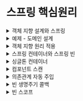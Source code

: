 # 스프링 핵심원리
<details>
<summary> 객체 지향 설계와 스프링</summary>
<div markdown="1">

## 1.스프링 이란?
### 스프링 프레임워크
- 핵심기술 : 스프링 DI 컨테이너, AOP, 이벤트, 기타
- 웹기술: 스프링 MVC, 스프링 WebFlux
- 데이터 접근 :트랜잭션, JDBC, ORM, XML
- 기술 통합 : 캐시, 이메일, 원격접근, 스케줄링
- 테스트 : 스프링 기반 테스트 지원
- 최근 스프링 부트를 통해 기술들을 편리하게 사용  

### 스프링 부트  
- 스프링을 편리하게 사용할 수 있도록 지원, 최근에는 기본으로 사용
- 단독으로 실행할 수 있는 스프링 애플리케이션을 쉽게 생성
- Tomcat 웹 서버 내장
- starter 종속성 제공으로 손쉬운 빌드 구성
- 외부 라이브러리 자동 구성
- 간결한 설정
- 프로덕션 준비 기능 제공

### 스프링?
- 스프링 DI 컨테이너 기술
- 스프링 프레임 워크
- 스프링부트, 스프링 프레임워크를 모두 포함한 스프링 생태계

### 스프링의 핵심 개념
- 웹 애플리케이션을 만들고 DB 접근 편리, 전자정부 프레임워크, 웹 서버 자동, 클라우드 마이크로 서비스?? -> 이는 그냥 결과물일 뿐이다.

- 스프링은 객체지향 언어인 자바 언어 기반 프레임워크로 좋은 객체 지향 애플리케이션을 개발할 수 있게 도와준다.


## 2.  좋은 객체 지향 프로그래밍이란?
### 좋은 객체 지향 프로그래밍
- 각각의 객체는 메시지를 주고 받고 데이터를 처리할 수 있다. (협력)
- 객체지향 프로그래밍을 프로그램을 유연하고 변경이 용이하게 만들어 대규모 소프트웨어 개발에 많이 사용된다. (다형성)  
-> 역할과 구현의 구분
  -인터페이스에 의존하도록 구현한다면 구현체가 바뀌더라도 영향을 끼치지 않는다.
- 자바언어의 다형성을 활용
- 역할(인터페이스) / 구현(구현 객체)
- 객체 설계 시 역할과 구현을 명확히 분리
- 객체 설계 시 역할(인터페이스)을 먼저 부여하고, 구현 객체 만들기

### 객체의 협력 관계
- 혼자있는 객체는 없다
- 클라이언트와 객체 서버는 서로 협력 관계를 가진다.

### 다형성의 본질
- 인터페이스를 구현한 객체 인스턴스를 실행 시점에 유연하게 변경할 수 있다.
- 다형성의 본질을 이해하려면 협력이라는 객체간 관계에서 시작한다.
- 클라이언트를 변경하지 않고, 서버의 구현 기능을 유연하게 변경할 수 있다.

### 역할과 구현 분리
- 실세계의 역할과 구현이라는 컨셉을 다형성을 통해 객체 세상에 반영가능
- 유연하며 변경이 용이, 확장 가능한 설계
- 클라이언트에 영향을 주지 않는 변경이 가능
- 인터페이스를 안정적으로 잘 설계하는 것이 중요  
–> 인터페이스 자체가 변하면 클라이언트와 서버 모두에 큰 변경이 발생한다.

### 스프링과 객체 지향
- 다형성이 가장 중요하다
- 스프링은 다형성을 극대화하여 이용하도록 도와준다.
- IoC(제어의 역전), DI(의존성 주입) : 다형성을 활용해 역할과 구현을 편리하게 다루도록 지원해주는 것
- 스프링을 사용하면 구현을 편리하게 변경할 수 있다.


## 3. 좋은 객체 지향 설계의 5가지 원칙(SOLID)
- SRP(Single Responsibility Principle): 단일 책임 원칙
- OCP(Open/Closed Principle): 개방-폐쇄 원칙
- LSP(Liskov Substitution Principle): 리스코프 치환 원칙
- ISP(Interface Segregation Principle): 인터페이스 분리 원칙
- DIP(Dependency Inversion Principle): 의존관계 역전 원칙

### SRP(Single Responsibility Principle): 단일 책임 원칙
- 한 클래스는 하나의 책임만 가져야 한다.
- 하나의 책임이라는 것은 모호한데 클 수도 , 작을 수도 있으며 상황에 따라 다르다.
- 중요한 기준은 변경이다.  
-> 변경이 있을 때 파급 효과가 적으면 단일 책임 원칙을 잘 따른 것이다.

### OCP(Open/Closed Principle): 개방-폐쇄 원칙
- 소프트웨어 요소는 확장에는 열려 있으나 변경에는 닫혀 있어야 한다.
- 다형성을 활용해야 한다.
- 인터페이스를 구현한 새로운 클래스를 하나 만들어서 새로운 기능을 구현
- 역할과 구현의 분리를 생각해보나 문제점이 있다.
- 구현 객체를 변경하려면 클라이언트 코드를 변경해햐한다.
- 다형성을 사용했으나 OCP 원칙을 지킬 수 없다.  
-> 객체를 생성하고, 연관관계를 맺어주는 별도의 조립, 설정자가 필요하다.

### LSP(Liskov Substitution Principle): 리스코프 치환 원칙
- 프로그램 객체는 정확성을 깨뜨리지 않으며 하위 타입의 인스턴스로 바꿀 수 있어야한다.
- 다형성에서 하위 클래스는 인터페이스 규약을 다 지켜야 한다는 것, 다형성을 지원하기 위한 원칙, 인터페이스를 구현한 구현체를 믿고 사용하려면 이 원칙이 필요하다.
- EX) 자동차 인터페이스에서 엑셀은 앞으로 가는 기능이다. 만약 뒤로 이동하게 구현한다면 LSP 위반이다. -> 이는 단순히 컴파일에 성공하는 것을 넘어서는 이야기이다.


### ISP(Interface Segregation Principle): 인터페이스 분리 원칙
- 특정 클라이언트를 위한 인터페이스 여러 개가 범용 인터페이스 하나보다 낫다
- 자동차 인터페이스 -> 운전, 정비 인터페이스로 분리
- 사용자 클라이언트 -> 운전자, 정비사 클라이언트로 분리  
-> 분리를 통해 정비 인터페이스가 변하여도 운전자 클라이언트에 영향을 끼치지 않게된다.  
-> 인터페이스가 명확해지며, 대체 가능성이 높아진다.

### DIP(Dependency Inversion Principle): 의존관계 역전 원칙
- 추상화에 의존하며, 구체화에 의존하면 안된다.
- 즉 구현 클래스에 의존하지 말고, 인터페이스에 의존해야 한다는 뜻
- 역할에 의존하게 해야 한다는 것과 같다.  
-> 클라이언트가 인터페이스에 의존해야 유연하게 구현체를 변경할 수 있다.

```MemberRepository m = new MemoryMemberRepository();```
- MemberService 클라이언트가 직접 구현 클래스를 선택하게 되면 인터페이스에 의존하지만, 구현 클래스도 동시에 의존하게 된다 -> DIP 위반

### 정리
- 객체 지향의 핵심은 다형성
- 다형성만으로는 쉽게 개발할 수 없다.
- 다형상만으로는 구현 객체를 변경할 때 클라이언트 코드도 함께 변경된다.
- 다형성만으로는 OCP, DIP를 지킬 수 없다.  
-> 더 필요하다

## 4. 객체 지향 설계와 스프링
- 스프링은 DI, DI 컨테이너를 통해 다형성 + OCP, DIP를 가능하게 지원
- 클라이언트 코드의 변경 없이 기능 확장
- 쉽게 부품을 교체하듯 개발 가능해짐  
-> 순수 자바로 OCP, DIP원칙들을 지키며 개발을 해보면, 결국 스프링 프레임워크를 만들게 된다.

### 정리
- 모든 설계에 역할과 구현을 분리하자.
- 역할만 만들어 두고 유연하게 구현체를 변경할 수 있도록 만드는 것이 좋은 객체 지향 설계이다.
- 이상적으로는 모든 설계에 인터페이스를 부여하자.  
-> BUT 인터페이스를 도입하려면 추상화라는 비용이 발생하기에 기능을 확장할 가능성이 없다면, 구체 클래스를 직접 사용하고, 향후 꼭 필요할 때 리팩토링으로 인터페이스를 도입하는 것도 방법이다.
</div>
</details>

<details>
<summary>예제 - 도메인 설계</summary>
<div markdown="1">

## 1. 회원 도메인
- 회원 가입 및 조회 가능
- 회원 등급 - 일반, VIP
- 회원 데이터는 아직 미확정으로 자체 DB 구축 OR 외부 시스템과 연동
## 2. 주문 및 할인 도메인
- 회원은 상품 주문 가능
- 회원 등급에 따른 할인 정책 적용
- VIP 등급은 1000원 고정 할인 적용 (변경 가능)
- 할인 정책 -> 변경가능성 매우 높으며 아직 미확정

## 미확정인 부분들이 많으나 객체 지향 설계 방법을 통하여 인터페이스를 만들고 구현체를 대체하는 방법으로 설계하면 된다.
- 회원 저장소를 인터페이스로 설계 후 memory / db / 외부시스템 회원저장소를 구현 후 구현체를 교체하면 된다.
- 할인 정책의 경우 인터페이스로 설계 후 fix / rate 로 구현 후 구현체를 교체하면 된다.
</div>
</details>

<details>
<summary> 객체 지향 원리 적용</summary>
<div markdown="1">

## 새로운 할인 정책 개발
- 정액 할인 -> 정률 할인으로 변경
- 역할과 구현을 분리하여 인터페이스와 구현 객체를 분리했다.
- OrderServiceImpl 에서 추상뿐만 아니라 구현 클래스에도 의존 -> DIP 위반
- 구현체를 바꾸기 위해 클라이언트 코드도 바꿔야함 -> OCP 위반  
-> 인터페이스에만 의존하도록 코드를 변경 해준다.  
-> 구현 객체를 대신 생성하고 주입을 해주어야한다.

### 관심사의 분리
- 인터페이스 변수를 선언만 하며 구현체를 지정까지 직접 하지 말자.
- final로 인터페이스 변수만 선언 해주고 생성자를 만들어준다.
- 구현 객체를 생성하고 연결하는 책임을 가지는 별도의 설정 클래스를 만들어서 해결한다.
- AppConfig 라는 클래스를 만들어 인스턴스를 생성자 주입 해준다.   
-> 이제 인터페이스에만 의존하며 생성자를 통해 어떤 구현 객체가 들어올지는 외부에서만 결정된다.  
-   의존관계에 대한 고민은 외부에 맡기며 실행에만 집중할 수 있게 되었다.  
-> DIP가 완성되었으며 AppConfig 가 레포지토리 구현체를 생성하고 서비스 구현체를 생성 후 생성자 주입해준다.  
-> 객체를 생성하고 연결하는 역할과 실행하는 역할이 명확히 분리됐다.(관심사 분리)

### IoC, DI, 컨테이너
제어의 역전 IoC(Inversion of Control)
- 구현 객체는 자신의 로직을 실행하는 역할만 담당하고 프로그램의 제어 흐름은 AppConfig가 가져간다.
- 이렇게 프로그램의 제어 흐름을 직접 제어하는 것이 아니라 외부에서 관리하는 것을 제어의 역전이라 한다.  

의존관계 주입 DI(Dependency Injection)
- 의존관계는 정적인 클래스 의존관계와 실행시점에 결정되는 동적인 객체 의존관계를 불리해서 생각해야 한다.
  

- 정적 클래스 의존관계 : 클래스 내부에 import 코드를 통해 의존관계를 쉽게 판단할 수 있다. 
  

- 동적인 객체 인스턴스 의존관계 : 애플리케이션 실행 시점에 실제 생성된 객체 인스턴스의 참조가 연결된 의존관계.
    

-  애플리케이션 실행시점에 외부에서 실제 구현 객체를 생성 후 클라이언트에 전달해 클라이언트와 서버의 신제 의존관계가 연결 되는 것을 의존관계 주입이라 한다.
- 객체 인스턴스를 생성 후 참조값을 전달하여 연결된다.
- 의존관계 주입 시 클라이언트 코드를 변경하지 않고 클라이언트가 호출하는 대상의 타입 인스턴스를 변경할 수 있다.
- 정적인 클래스 의존관계를 변경하지 않고 동적인 객체 인스턴스 의존관계를 쉽게 변경할 수 있다.

IoC 컨테이너, DI 컨테이너
- AppConfig 처럼 객체를 생성, 관리, 의존관계를 연결해 주는 것
- 의존관계 주입에 초점을 맞추어 최근에는 주로 DI 컨테이너라 한다.
</div>
</details>

<details>
<summary> 스프링 컨테이너와 스프링 빈 </summary>
<div markdown="1">

### 스프링 컨테이너
- ApplicationContext : 스프링 컨테이너
- 기존에는 개발자가 AppConfig를 사용하여 객체를 생성하고 DI를 하였지만 이제부터는 스프링 컨테이너를 ㅅ용한다.
- 스프링 컨테이너는 @Configuration 애너테이션이 붙은 AppConfig를 설정 정보로 사용하며 @Bean 이 적힌 메서드를 모두 호출하여 반환된 객체를 스프링 컨테이너에 스프링 빈으로 등록한다.,
- 스프링 빈은 @Bean이 붙은 메서드의 명을 스프링 빈의 이름으로 사용한다.
- 이전에는 AppConfig를 이용하여 객체를 조회하였으나, 이제부터는 applicationContext.getBean()을 통해 객체를 찾는다.
- 스프링 컨테이너에 객체를 스프링 빈으로 등록하고, 스프링 컨테이너에서 스프링 빈을 찾아 사용한다.

### 스프링 컨테이너 생성 과정
1. 스프링 컨테이너 생성
```java
ApplicationContext applicationContext = new AnnotationConfigApplicationContext(AppConfig.class);
```
- ApplicationContext는 인터페이스로 스프링 컨테이너이다.
- 위 코드는 애너테이션 기반의 자바 설정 클래스로 스프링 컨테이너를 만든 것으로 AnnotationConfigApplicationContext 는 인터페이스의 구현체이다.
- 스프링 컨테이너를 생성할 때는 구성 정보를 지정해주어야 한다.
2. 스프링 빈 등록
- 스프링 컨테이너는 파라미터로 넘어온 설정 클래스 정보를 사용하여 스프링 빈을 등록한다. 
- key : value
- 빈이름(메서드명) : 빈 객체(메서드를 통해 반환된 객체)
- 빈 이름은 메서드 명을 사용
- 빈 이름은 직접 부여 가능`@Bean(name="beanName111")`
- 빈 이름은 항상 다른 이름을 부여해야 한다. - 같은 이름 부여 시 오류 발생
3. 스프링 빈 의존관계 설정
- 스프링은 빈을 생성하고 의존관계를 주입하는 단계가 나누어져 있다.
- 스프링 컨테이너가 설정 정보를 참고하여 DI 한다.
  
정리
- 스프링 컨테이너를 생성할 때, 구성 정보를 참고하여 스프링 빈을 등록하고 의존관계 설정을 하였다.

### 스프링 컨테이너에 등록된 빈 조회
- `ac.getBeanDefinitionNames()` : 스프링에 등록된 모든 빈 이름 조회
- `ac.getBean()` : 빈 이름을 파라미터로 빈 객체를 조회한다.
- `ac.getBeanDefinition.getRole()` : ROLE_APPLICATION 사용자가 정의한 빈 / ROLE_INFRASTRUCTURE 스프링 내부에서 사용하는 빈

### 스프링 컨테이너에 등록된 빈 조회 - 기본
-`ac.getBean(빈이름, 타입)`
- `ac.getBean(타입)`
- -> 스프링 빈이 없을 경우 `NoSuchBeanDefinitionException: No Bean Named xxx available` 예외 발생

### 스프링 컨테이너에 등록된 빈 조회 - 동일한 타입이 둘 이상
- 타입만으로 조회시 같은 타입의 스프링 빈이 둘 이상이면 오류가 발생하기에 빈 이름과 타입을 지정하여 조회해야한다.
- `ac.getBeansOfType()`을 통해 해당 타입의 모든 빈을 Map<String, 빈타입> 으로 조회 가능하다.

### 스프링 컨테이너에 등록된 빈 조회 - 상속관계
- 부모 타입으로 조회하면, 자식 타입도 함꼐 조회된다.
- 가장 상위 타입인 Object로 조회시, 모든 스프링 빈 조회 가능하다.

### BeanFactory / ApplicationContext
BeanFactory (인터페이스) <- ApplicationContext (인터페이스) <- AnnotationConfigApplicationContext  

BeanFactory
- 스프링 컨테이너의 최상위 인터페이스
- 스프링 빈을 관리하고 조회하는 역할 담당
- `getBean()` 을 제공

ApplicationContext
- BeanFactory 기능을 모두 상속 받아 제공
- 애플리케이션을 개발할 때에는 빈을 관리, 조회하는 기능은 물론이고, 수 많은 부가기능들이 필요하다.  
  
  - ApplicationContext가 제공하는 부가기능
  - "메세지소스를 활용한 국제화 기능" - 한국에선 한국어, 영어권에선 영어로 출력
  - "환경변수" - 로컬, 개발, 운영 등을 구분해서 처리할 수 있게 해준다.
  - "애플리케이션 이벤트" - 이벤트를 발행하고 구독하는 모델을 편리하게 지원해준다.
  - "편리한 리소스 조회" - 파일, 클래스패스, 외부 등에서 리소스를 편리하게 조회하게 해준다.
정리
  - ApplicationContext는 BeanFactory의 기능을 상속받는다.
  - ApplicationContext : 빈 관리 + 편리한 부가기능 제공
  - BeanFactory 보다는 부가기능이 포함된 ApplicationContext를 사용한다.
  - BeanFactory, ApplicationContext를 스프링 컨테이너라고 한다.

### 다양한 설정 형식 지원 - 자바코드, XML
- 스프링 컨테이너는 다양한 형식의 설정을 받아들일 수 있으며 유연하게 설계되어 있다.
  - Java, XML, Groovy 등


애너테이션 기반 자바 코드 설정
- `new AnnotatoinConfigApplicationContext(AppConfig.class)` 를 통해 자바 코드로 된 설정 정보를 넘기면 된다.

XML 설정 사용
- 최근에는 스프링 부트를 사용하기에 잘 사용되지 않는다.
- 레거시 프로젝트들이 XML로 되어 있으며 컴파일 없이 빈 설정 정보를 변경할 수 있는 장점이 있다.
- `GenericXmlApplicationContext`를 사용하여 xml 설정 파일을 넘기면 된다.

### 스프링 빈 설정 메타 정보 - BeanDefinition
- 스프링은 BeanDefinition 이라는 추상화 인터페이스를 통하여 다양한 설정 형식을 지원한다.
- 스프링 컨테이너는 BeanDefinition에 의존한다.
- XML, 자바 코드를 읽어 BeanDefinition을 만든다.
- BeanDefinition은 빈 설정 메타정보라 한다.
- @Bean , `<bean>` 당 각각 하나씩 메타 정보가 생성된다.
- 스프링컨테이너는 이 메타 정보를 기반으로 스프링 빈을 생성한다.
- `AnnotationConfigApplicationContext` 가 `AnnotatedBeanDefinitionReader` 를 통해 `AppConfig.class`를 읽어 `BeanDefinition`을 생성한다.
- `GenericXmlApplicationContext`는 `XmlBeanDefinitionReader`를 사용해 `appConfig.xml` 를 읽어 `BeanDefinition` 을 생성한다.
  
BeanDefinition 정보
- BeanClassName : 생성할 빈의 클래스 명(자바 설정의 경우 팩토리 역할의 빈을 사용하기에 없음)
- factoryBeanName : 팩토리 역할의 빈을 사용할 경우 이름 ex) appConfig
- factoryMethodName : 빈을 생성할 팩토리 메서드 지정 ex) memberService
- Scope : 싱글톤(default)
- lazyInit : 스프링 컨테이너를 생성할 때 빈을 생성하는 것이 아닌, 실제 빈을 사용할 때 까지 생성을 지연처리 하는지의 여부
- initMethodName: 빈 생성 후, 의존관계를 적용한 뒤 호출되는 초기화 메서드 명
- DestroyMethodNameL 빈의 생명 주기가 끝나 제거하기 직전에 호출되는 메서드 명

정리
- BeanDefinition을 직접 생성하여 스프링 컨테이너에 등록할 수 있으나 실무에서는 직접 정의하거나 사용할 일 거의 없다.
- 스프링은 다양한 형태의 설정 정보를 BeanDefinition으로 추상화하여 사용할 수 있다.
- XML은 직접 스프링 빈을 등록하는 방식
- 자바 설정 클래스는 팩토리 메서드를 통해 등록하는 방식
</div>
</details>

<details>
<summary> 싱글톤 컨테이너 </summary>
<div markdown="1">

## 웹 애플리케이션과 싱글톤
- 스프링은 기업용 온라인 서비스 기술을 지원하기 위한 프레임워크
- 대부분의 스프링 애플리케이션은 웹 애플리케이션이다.
- 웹 애플리케이션은 보통 여러 고객이 동시에 요청을 한다.
- 스프링 없는 순수 DI 컨테이너의 경우 고객이 요청을 할 때마다 새로운 객체를 생성하여 반환하게 된다. -> 메모리 낭비가 심하다.
- 해결방안은 해당 객체가 1개만 생성되고 공유되도록 설계하면 된다. = 싱글톤 패턴

## 싱글톤 패턴
- 클래스의 인스턴스가 1개만 생성되는 것을 보장하는 디자인 패턴
- private 생성자를 사용하여 외부에서 임의로 new 키워드를 사용하지 못하도록 막아야한다.
- 호출할 때 마다 같은 객체 인스턴스를 반환하는 것을 확인할 수 있다.
- 고객의 요청이 올 떄 마다 객체를 생성하는 것이 아니라, 이미 만들어진 객체를 공유하여 효율적으로 사용할 수 있다.
### 싱글톤 패턴의 문제점
- 싱글톤 패턴을 구현하는 코드 자체가 많아진다. -> static으로 생성해두고, getInstance()도 만들고 private으로 생성자도 막아줘야함.
- 의존관계상 클라이언트가 구체 클래스에 의존한다. -> getInstance()로 꺼내와야 하기에 DIP를 위반한다.
- 클라이언트가 구체 클래스에 의존하여 OCP 원칙을 위반할 가능성이 높다.
- 테스트 하기 어렵다.
- 내부속성을 변경하거나 초기화 하기 어렵다.
- private 생성자로 자식 클래스를 만들기 어렵다.
- 유연성이 떨어져 안티패턴으로 불리기도 한다.
## 싱글톤 컨테이너
- 스프링 컨테이너는 싱글톤 패턴의 문제점을 해결하며, 객체 인스턴스를 싱글톤으로 관리한다.
- 스프링 컨테이너는 싱글톤 컨테이너 역할을 한다.
- 싱글톤 레지스트리 : 싱글톤 객체를 생성하고 관리하는 기능
- 스프링 컨테이너의 이런 기능 덕에 싱글톤 패턴의 모든 단점을 해결하며 객체를 싱글톤으로 유지 가능하다.
## 싱글톤 방식의 문제점
- 싱글톤 패턴이든, 스프링 같은 싱글톤 컨테이너를 사용하든, 객체 인스턴스를 하나만 생성하여 공유하는 싱글톤 방식은 여러 클라이언트가 하나의 같은 객체 인스턴스를 공유하기 때문제 싱글톤 객체는 상태를 stateful(유지)하게 설계 하면 안된다.
- 무상태(stateless)로 설계해야 한다.
  - 특정 클라이언트에 의존적인 필드가 있으면 안된다.
  - 특정 클라이언트가 값을 변경할 수 있는 필드가 있으면 안된다.
  - 가급적 읽기만 가능해야 한다.
  - 필드 대신에 자바에서 공유되지 않는 지역변수, 파라미터, ThreadLocal 등을 사용해야 한다.
- 스프링 빈의 필드에 공유 값을 설정하면 큰 장애가 발생할 수 있다.
- 스프링 빈은 항상 무상태로 설계하자

## @Configuration과 싱글톤
- memberService 빈을 만들 떄 memberRepository() 호출
- orderService 빈을 만들 때 memberRepository() 호출
- memberRepository 빈을 만들 때 memberRepository() 호출
- 이 처럼 memberRepository()를 3번 호출하며 싱글톤이 깨질 것 같아 보이나 실제로는 각 빈들의 메서드를 한번씩만 호출된다.  
  
  
-> 스프링은 클래스의 바이트코드를 조작하는 라이브러리를 사용한다.
- @Configuration 애너테이션을 달아둔 경우 스프링이 CGLIB라는 바이트코드 조작 라이브러리를 사용하여 Appconfig 클래스를 상속받은 AppConfig@CGLIB라는 다른 클래스를 만들고 이 다른 클래스를 스프링 빈으로 등록한다.
- 이미 객체가 스프링 컨테이너에 등록되어 있다면 스프링 컨테이너에서 찾아서 반환해주고
- 스프링 컨테이너에 없다면 기존 로직을 호출하여 객체를 생성하고 스프링 컨테이너에 등록하여
- 싱글톤을 보장해준다.
  
@Configuration을 적용하지 않고 @Bean만 적용한다면?
- CGLIB기술이 적용되지 않은 순수한 AppConfig가 스프링 빈에 등록된다.
- memberRepository()를 3번 호출하여 싱글톤 패턴이 깨진다.

스프링 설정 정보는 항상 `@Configuration` 을 사용해야 한다.
</div>
</details>

<details>
<summary> 컴포넌트 스캔</summary>
<div markdown="1">

## 컴포넌트 스캔과 의존관계 자동 주입하기
- 기존에는 @Bean, xml의 경우 `<bean>` 등을 통해 직접 스프링 빈을 등록하였다.
- 스프링은 설정 정보가 없이 자동으로 스프링 빈을 등록하는 컴포넌트 스캔 기능을 제공한다.
- 의존관계의 경우 @AutoWired 를 통해 자동 주입 가능하다.
  

- `@Configuration, @ComponentScan` 을 설정 정보에 붙여준다.
- 기존 설정파일을 컴포넌트 스캔의 대상에서 제외하기 위해 excludeFilters 를 이용하여 Configuration 애너테이션이 붙은 클래스는 제외하였다.
- 각 클래스가 컴포넌트 스캔 대상이 되도록 `@Component` 애너테이션을 붙여준다.
- 의존관계를 설정해 주기 위해 생성자 위에 `@Autowired` 애너테이션을 붙여 생성자 주입을 해준다.

컴포넌트 스캔과 자동 의존관계 주입 과정
1. @ComponentScan
- @ComponentScan은 @Component가 붙은 모든 클래스를 스프링 빈으로 등록한다.
- 빈이름과 빈 객체를 등록하는데 기존 클래스명의 맨 앞글자만 소문자로 변경하여 저장한다.
- MemberServiceImpl 클래스는 memberServiceImpl 로 저장된다.
- @Component("스프링빈 이름 직접지정") 으로 빈 이름 직접 지정이 가능하다.
2. @Autowired
- 생성자에 @Autowired를 지정시 스프링 컨테이너가 자동으로 해당 스프링 빈을 찾아서 주입한다.
- 기본 조회 전력은 타입이 같은 빈을 찾아서 주입한다.
- `ac.getBean(MemberRepository.class)` 와 동일
- 생성자에 파라미터가 많아도 전부 자동으로 주입한다.

## 탐색 위치와 기본 스캔 대상

탐색할 패키지의 시작 위치 지정
- 모든 자바 클래스를 스캔하면 시간이 오래 걸리기에 특정 위치부터 탐색하도록 지정할 수 있다.
- `@ComponentScan(basePackages = "woojcoding.springcore`
- `basePackages` : 탐색할 패키지의 시작 위치를 지정, 이 패키지를 포함한 하위 패키지를 탐색
- {"woojcoding.a","woojcoding,b"} 로 여러 시작 위치 지정 가능
- `basePackageClasses` : 해당 클래스의 패키지를 탐색 시작 위치로 지정
- Default : @ComponentScan이 붙은 설정 정보 클래스의 패키지가 시작위치
- 설정 정보 클래스의 위치를 프로젝트 최상단에 둔다. -> 해당 패키지의 하위 모두 자동으로 컴포넌트 스캔의 대상이 된다.

컴포넌트 스캔 기본 대상
- `@Component` : 컴포넌트 스캔에 사용
- `@Controller` : 스프링 MVC 컨트롤러로 인식
- `@Service` : 핵심 비즈니스 로직이 있다고 인식하는데 도움을 줌
- `@Repository` : 스프링 데이터 접근 계층으로 인식하여 데이터 계층 예외를 스프링 예외로 변환
- `@Configuration` : 스프링 설정 정보로 인식하며 스프링 빈이 싱글톤을 유지하도록 추가 처리함
- 애너테이션에 특정 애너테이션이 있다는 것을 인식하는 것은 스프링의 지원 기능이다.

## 필터
- `includeFilters` : 컴포넌트 스캔 대상을 추가 지정
- `excludeFilters` : 컴포넌트 스캔에서 대상 제외

필터타입 옵션
- ANNOTATION : 기본값, 애너테이션을 인식
- ASSIGNABLE_TYPE : 지정 타입과 자식 타입 인식
- ASPECTJ : AspectJ 패턴
- REGEX : 정규 표현식
- CUSTOM : TypeFilter 인터페이스 구현하여 처리

## 중복 등록과 충돌

자동 빈 등록, 자동 빈 등록
- 컴포넌트 스캔으로 자동 빈 등록과정에서 ConflictingBeanDefinitionException 발생

수동 빈 등록, 자동 빈 등록
- 수동 빈이 자동 빈을 오버라이딩 해버린다.

원치 않은 빈으로 등록되어 버그가 만들어질 수 있다.  
스프링 부트의 경우 수동 빈 등록, 자동 빈 등록이 충돌이 나 오류가 발생하도록 기본값이 설정 되어 있다. 
</div>
</details>
<details>
<summary> 의존관계 자동 주입</summary>
<div markdown="1">

## 다양한 의존관계 주입 방법
의존관계 자동 주입은 스프링 컨테이너가 관리하는 스프링 빈이어야 동작한다.

- 생성자 주입
- 수정자 주입
- 필드 주입
- 일반 메서드 주입

### 생성자 주입
```java
private final MemberRepository memberRepository;

@Autowired
public memberServiceImpl(MemberRepository memberRepository) {
    this.memberRepository = memberRepository;
        }
```
- 생성자를 통해 의존관계를 주입하는 방법
- 생성자 호출 시점에 딱 1번만 호출되는 것이 보장된다.
- 불변(Setter 만들지 않아 데이터 수정X), 필수(final 필드) 의존관계에 사용
- <u> 생성자가 딱 1개만 있다면 @Autowired를 생략하여도 자동 주입 된다.</u>

### 수정자 주입(Setter 주입)
```java
private MemberRepository memberRepository;

@Autowired
public void setMemberRepository(MemberRepository memberRepository) {
    this.memberRepository = memberRepository;
        }
```
- setter(수정자) 메서드를 통해 의존관계를 주입하는 방법
- 선택(required = false로 없어도 구동 되게끔), 변경(중간에 instance를 바꿀 때) 가능성이 있는 의존관계에 사용
- 자바빈 프로퍼티 규악의 수정자 메서드 방식을 사용하는 방법(getter, setter를 이용하여 데이터를 조회, 수정하는 방식)
- `@Autowired(required = false)`: 주입할 대상이 없어도 동작하게 된다.

### 필드 주입
```java
@Autowired
private MemberRepository memberRepository;
```
- 필드에 바로 주입하는 방법
- 외부에서 변경이 불가능해 테스트를 하기 위해서는 결국 setter를 따로 만들어 주입을 해줘야 한다 -> 테스트를 하기 어렵다.
- DI 프레임워크가 없으면 아무것도 할 수가 없어 사용하지 말자.
- 테스트코드나 @Configuration 같은 곳에서만 특수한 용도로 사용한다.

### 일반 메서드 주입
```java
private MemberRepository memberRepository;

@Autowired
public void init(MemberRepository memberRepository) {
    this.memberRepository = memberRepository;
        }
```
- 일반 메서드를 통해 주입하는 방법
- 한번에 여러 필드를 주입할 수 있다.
- 일반적으로 잘 사용X

## 필드 주입 옵션 처리
주입할 빈이 없으면 기본 알고리즘으로 동작하는 방식으로 구현할 때 수정자 주입에 옵션을 처리하여 사용한다.
- @Autowired의 required 옵션의 경우 true가 default 값이다. -> 자동 주입 대상이 없다면 오류가 발생한다.
- @Autowired(required = false) : 자동 주입할 대상이 없다면 메서드 자체가 호출이 안된다.
- @Nullable 파라미터 : 자동 주입할 대상이 없다면 null이 입력된다.
- Optional<> 파라미터 : 자동 주입할 대상이 없으면 Optional.empty가 입력된다.

## 생성자 주입을 사용하기!
생성자 주입을 권장하는 이유?

### 불변
- 대부분의 의존관계 주입의 경우 애플리케이션 종료시점까지 의존관계를 변경할 일이 없으며 오히려 대부분의 의존관계는 불변해야 한다.
- 수정자 주입을 사용한다면 setter메서드를 public으로 열어두어야 한다 -> 실수로 변경 가능, 변경하면 안되는 메서드를 열어두는 것은 좋지 않은 설계 방법
- 생성자 주입의 경우 객체 생성시 단 1번만 호출되고 이후에는 호출이 되지 않아 불변하게 설계가 가능하다.
### 누락
- 수정자 주입을 사용시 테스트코드를 작성하는 과정에서 의존관계를 설정해주지 않는다면 NPE가 발생하게 된다.
- 생성자 주입을 사용하면 주입을 하지 않는다면 컴파일 오류가 발생하여 직관적으로 파악할 수 있다.
### final
- 생성자 주입 사용시에는 필드에 final 키워드를 사용할 수 있는데 이 때문에 값이 설정되지 않는 경우에는 컴파일 에러를 볼 수 있다.
- 생성자 주입을 제외한 다른 주입들은 생성자 이후에 호출 되기에 필드에 final 키워드 사용이 불가능하다.
- 오직 생성자 주입만 final 키워드를 사용 가능하다.

### 정리
- 생성자 주입 : 순수 자바 언어의 특징을 잘 살리는 방법
- 기본으로는 생성자 주입, 필수 값이 아닌 경우 수정자 주입 방식을 사용하며 옵션처리를 해준다.
- 생성자 주입과 수정자 주입을 동시에 사용할 수 있다.
- 생성자 주입을 선택하되 옵션이 필요한 경우에만 수정자 주입 방식 사용하기

## 조회 빈이 2개 이상일 경우 문제점
- @Autowired는 타입으로 조회한다(ac.getBean() 과 유사)
- 하위타입 2가지를 스프링 빈으로 선언해둔 후 부모타입을 의존관계 자동주입한다면
- `NoUniqueBeanDefinitionException` 오류 발생 : 스프링 빈이 1개일 것이라 예상하였으나 두개나 등록되어 있기 때문이다.
- 의존관계 주입을 부모타입 -> 하위타입으로 변경한다면 DIP위반, 유연성이 떨어진다.

해결방법
### 필드명
- @Autowired는 타입을 조회 후 여러 빈이 있다면 필드이름과 파라미터 이름으로 빈 이름을 찾는다.
```java
변경 전
@Autowired
private DiscountPolicy discountPolicy;

변경 후
@Autowired
private DiscountPolicy rateDiscountPolicy;
```
- 생성자 주입시 파라미터 명을 rateDiscountPolicy로 변경해도 된다.

@Autowired 매칭
- 1. 타입 매칭
- 2. 타입 매칭 결과가 2개 이상인 경우 필드명, 파라미터 명으로 빈 이름 매칭
### @Qualifier
- 추가 별명을 붙여준느 방법으로 빈 이름을 변경하는 것은 아니다

1. @Qualifier를 붙여 빈을 등록해준다.
```java
@Component
@Qualifier("mainDiscountPolicy")
public class RateDiscountPolicy implements DiscountPolicy {}
```
2. 생성자나 수정자 주입시 @Qualifier("별명") 을 적어준다.
```java
@Autowired
public OrderServiceImpl(@Qualifier("mainDiscountPolicy") DiscountPolicy
discountPolicy) {
 this.discountPolicy = discountPolicy;
}
```
`@Qualifier`
- @Qualifier를 매칭
- 해당 별명을 가진 Qualifer가 없다는 해당 별명을 이름으로 가진 스프링 빈을 찾는다.
- 그래도 없다면 NoSuchBeanDefinitionException 오류 발생
### @Primary
- @Primary로 우선순위를 부여한다.
- 여러 빈이 매칭된다면 @Primary가 우선권을 가진다.
```java
@Component
@Primary
public class RateDiscountPolicy implements DiscountPolicy {}
```

정리
- 자주 사용하는 스프링 빈은 @Primary를 적용한다.
- 가끔 사용하는 스프링 빈은 @Qualifier를 지정하여 생성자 주입시 @Qualifier를 지정하여 주입해준다.
- 우선순위 @Primary < @Qualifier

### 애너테이션을 만들어 사용하기
- @Qualifier("오타발생가능") -> 문자를 적게 되므로 생성자 주입을 하거나 할 떄 오타가 발생하더라도 컴파일시 타입 체크가 안된다.
- @Qualifier에 붙어있는 애너테이션들을 복사해온 후 @Qualifier("별명") 을 통해 애너테이션을 만들어 사용한다면 해당 문제를 해결할 수 있다.

## 조회한 빈이 모두 필요한 경우 -> List, Map을 활용
- 조회한 빈이 모두 필요한 경우 스프링을 사용하여 전략 패턴을 간단하게 구현가능하다.
- Map 또는 List로 모든 스프링 빈을 주입 받는다.
- Map의 경우 스프링빈의 이름, 객체 로 담아진다.
- 상황에 따라 원하는 스프링 빈을 컬렉션에서 꺼내어 실행한다.

## 실무에서 자동, 수동
- 자동 기능을 기본으로 사용
- 스프링 부트의 경우 컴포넌트 스캔이 기본값이다.
- 컨트롤러, 서비스, 레포지토리 와 같은 업무 로직 빈의 경우 자동등록한다.
- 광범위하게 영향을 미치는 기술 지원 빈의 경우 수동 빈 등록을 하여 명확하게 하는 것이 좋다.
- 다형성을 적극 활용하는 비즈니스 로직은 수동 등록을 고민해봐야 한다. -> 자동으로 한다면 특정 패키지에 같이 묶어 두는게 좋다.
</div>
</details>

<details>
<summary> 빈 생명주기 콜백</summary>
<div markdown="1">

## 빈 생명주기 콜백
- 애플리케이션 시작 시점에 필요한 연결은 미리 해두고 종료 시점에 연결을 모두 종료하는 작업을 진행하려면 객체의 초기화와 종료 작업이 필요하다.
- 스프링은 의존관계 주입이 완료 후 스프링 빈에게 콜백 메서드를 통해 초기화 시점을 알려주는 다양한 기능을 제공한다.
- 또한 스프링 컨테이너가 종료되기 직전에 소멸 콜백을 준다.  

### 스프링 빈의 이벤트 라이프 사이클
1. 스프링 컨테이너 생성
2. 스프링 빈 생성 (생성자 주입은 의존관계 주입도 같이 일어난다.)
3. 의존관계 주입 (필드주입, 수정자 주입)
4. 초기화 콜백
5. 스프링 빈이 사용됨
6. 소멸전 콜백
7. 스프링 종료

### 스프링의 빈 생명 주기 콜백
-  인터페이스(InitializingBean, DisposableBean)
- 설정 정보에 초기화, 종료 메서드 지정
- @PostConstruct, @PreDestroy 애너테이션

## 인터페이스 InitializingBean, DisposableBean
- InitializingBean 을 상속 받아 afterPropertiesSet()을 오버라이드한다.
- afterPropertiesSet()은 초기화를 지원해준다.
- DisposableBean 을 상속 받아 destroy()을 오버라이드한다.
- destroy()는 소멸을 지원한다.
- 의존관계가 주입 완료 된 후 초기화 메서드가 호출되고 스프링 컨테이너 종료가 호출되면 소멸 메서드가 호출된다.
- 단점
  - 스프링 전용 인터페이스로 코드가 스프링에 의존하게 된다.
  - 초기화, 소멸 메서드의 이름 변경이 불가능하다.
  - 코드 변경이 불가능한 외부 라이브러리에 적용이 불가능하다.

## 설정 정보에 초기화, 소멸 메서드 지정
- `@Bean(initMethod = "초기화 메서드명", destroyMethod = "소멸 메서드명")`을 통해 옵션을 부여하기만 하면 된다.
- 이 경우 인터페이스 방식과는 다르게 메서드 이름 변경이 가능하며
- 스프링 빈이 스프링 코드에 의존하지 않게 된다.
- 외부라이브러리도 빈으로 등록 후 초기화, 종료 메서드를 적용할 수 있다.
- destroyMethod 옵션은 추론 기능이 있어 지정을 하지 않아도 close, shutdown 이름의 메서드를 자동으로 호출한다.

## @PostConstruct, @PreDestroy
- 메서드 위에 해당 애너테이션을 써주기만 하면 된다.
- 스프링에서 가장 권장하는 방법으로 자바 표준 기술이기에 스프링이 아닌 다른 컨테이너에서도 동작한다.
- 컴포넌트 스캔에서도 사용 가능하다.
- 외부 라이브러리에는 적용이 불가하기에 @Bean 옵션 기능을 사용해야 한다

## 정리
- @PostConstruct, @PreDestroy를 초기화, 소멸 메서드 위에 달아주자.
- 코드 수정이 불가한 외부라이브러리의 경우 @Bean(initMethod, destroyMethod) 를 통해 초기화, 소멸 메서드를 지정해주자.
</div>
</details>
<details>
<summary> 빈 스코프</summary>
<div markdown="1">

## 빈 스코프란?
- 싱글톤 : 기본 스코프로 스프링 컨테이너 시작과 종료까지 유지되는 가장 넓은 범위의 스코프
- 프로토타입 : 스프링 컨테이너는 프로토 타입 빈의 생성과 의존관계 주입 후 초기화 메서드를 호출까지만 관여하고 더 이상 관리하지 않는 매우 짧은 범위의 스코프
- 웹 관련
  - request : 웹 요청이 들어오고 나갈 때까지 유지되는 스코프
  - session : 웹 세션이 생성되고 종료될 때까지 유지되는 스코프
  - application: 서블릿 컨텍스트와 같은 범위로 유지되는 스코프
-`@Scope("prototype")`를 @Component 나 @Bean 애너테이션 위에 달아 지정할 수 있다.

## 프로토 타입 스코프
- 싱글톤 빈 조회시 컨테이너에 등록된 스프링 빈을 반환하지만
- 프로토타입 빈 조회를 요청 받는다면 스프링 컨테이너가 프로토타입 빈을 생성하고 의존관계 주입, 초기화까지만 처리한다. 항상 새로운 인스턴스를 반환하게 되는 것이다. 소멸메서드는 호출되지 않는다.
- 싱글톤 빈은 스프링 컨테이너 생성 시점에 초기화 메서드가 실행
- 프로토타입 스코프 빈은 스프링 컨테이너에서 빈을 조회할 때 생성되고 초기화 메서드가 실행
- 프로토타입 빈은 종료메서드가 호출되지 않기에 조회한 클라이언트가 직접 해야한다.

## 프로토타입 스코프 - 싱글톤 빈과 함꼐 사용시 문제점
프로토타입 빈을 요청하여 초기 필드값 0에서 1로 증가하는 로직을 호출시 
- 프로토타입 빈은 요청마다 새로 생성되기에 서로 다른 객체이므로 각 빈의 필드값이 1이 될 것이다.

이 프로토 타입 빈을 싱글톤 빈에 의존관계 주입을 하는 경우
- 싱글톤 빈을 컨테이너 생성 시점에 함께 생성하고 의존관계 주입이 진행된다.
- 싱글톤 빈에 존재하는 프로토타입 빈의 메서드를 호출하여 프로토타입 빈의 필드값을 1증가 시킨다면
- 이미 프로토타입 빈이 주입되어 있기에 프로토타입 빈이 새로 생성되지 않고 기존에 만들어진 빈의 메서드를 호출하기에 1씩 계속 증가하게 될 것이다. -> 싱글톤 빈 생성 시점에 의존관계 주입을 받기 때문에 프로토타입 빈이 새로 생성되기는 하지만 싱글톤 빈과 함께 계속 유지되는 문제가 발생하였다.
- 프로토타입을 쓰는 이유는 프로토타입 빈을 주입 시점에만 새로 생성하는 것이 아닌, 사용할 때  마다 새로 생성해서 사용하길 원하는 것이다.

## 프로토타입 스코프 - 해결 방법

### 스프링 컨테이너에 요청
- 가장 간단한 방법으로 싱글톤 빈의 필드에 프로토타입 빈을 주입하는 것이 아니라 스프링컨테이너를 주입받는다.
- 로직을 호출시 스프링컨테이너에서 프로토타입 빈을 꺼낸다면 항상 새로운 인스턴스를 반환해 줄 것이다.
- 이런식으로 DI를 하는 것이 아닌 직접 필요한 의존관계를 찾는 것을 Dependency Lookup(DL) 이라 한다.
- 스프링 컨테이너를 주입한다면 스프링 컨테이너에 종속적인 코드가 되어 단위테스트가 어려워진다.
- DL 정도의 기능을 제공하는 것이 스프링에 준비되어있다.

### ObjectFactory, ObjectProvider 인터페이스
- DL 서비스를 제공한다.
- ObjectProvider를 상속받아 편의기능을 추가한 것이 ObjectProvider이다.
- ObjectProvider의 getObject()  호출시 스프링 컨테이너를 통해 해당 빈을 찾아 반환한다.(DL) -> 프로토타입 빈은 새로 생성되어 반환된다.
- ObjectFactory: 기능 단순, 별도 라이브러리 필요X, 스프링에 의존
- ObjectProvider: ObjectFactory 상속, 옵션과 스트림 처리 등 편의 기능이 많음, 별도 라이브러리 필요X, 스프링에 의존

### JSR-330 Provider 인터페이스
`javax.inject:javax.inject:1` 라이브러리를 추가하여 자바 표준을 사용하는 방법
- provider.get()을 호출시 스프링 컨테이너를 통해 해당 빈을 찾아서 반환한다.(DL)
- 기능이 단순하고 테스트 만들기가 쉬워진다.
- DL 정도의 기능만 제공한다.
- 자바 표준이므로 스프링이 아닌 컨테이너에서도 사용가능하며 별도의 라이브러리가 필요하다.

### 정리
- 프로토타입 빈은 언제 사용? 사용할 때 마다 매번 의존관계 주입이 완료된 새로운 객체가 필요할 때
- 실무에서 프로토타입 빈을 사용하는 일은 매우 드물다.
- ObjectProvider, JSR330 Provider 를 통해 DL 기능을 사용할 수 있다.
- 스프링이 아닌 다른 컨테이너에서 사용해야 한다면 JSR330 Provider 사용하자.
- 특별히 다른 컨테이너를 사용하지 않는다면 스프링이 제공하는 기능이 더 다양하고 편리하기에 스프링 기술을 사용하자.

## 웹 스코프
- 웹 환경에서만 동작
- 프로토타입이 초기화까지만 진행되는 것과 다르게 해당 스코프의 종료시점까지 스프링이 관리하므로 종료 메서드가 호출된다.
- request : HTTP 요청이 들어와서 응답이 나갈 때까지 유지되는 스코프, 각각의 HTTP 요청마다 빈이 생성되고 관리된다.
- session : HTTP 세션과 동일한 생명주기를 가지는 스코프
- application: 서블릿 컨텍스트와 동일한 생명주기를 가지는 스코프
- websocket: 웹소켓과 동일한 생명주기를 가지는 스코프

### request 스코프 예제
- 웹스코프가 웹환경에서 동작하기에 `spring-boot-starter-web` 라이브러리를 추가하였다.
- 내장 톰캣을 통해 서버와 스프링이 함께 실행된다.
- 로그를 기록하는 request 스코프 빈에 대한 로직, 초기화 메서드, 소멸 메서드를 지정해주었다.
- 컨트롤러에 로거 request 스코프 빈을 생성자 주입 해주었다.
- 컨트롤러에서 request 스코프 빈의 변수에 정보를 저장하여 서비스 계층에는 웹과 불필요한 정보를 넘기지 않았다. -> 웹과 관련된 부분은 컨트롤러에서만 사용하며 서비스 계층은 웹 기술에 종속되지 않고 순수하게 유지하는 것이 유지보수 관점에서 좋다.
- 문제 발생
  - request 스코프 빈을 생성자 주입을 하려하니 오류가 발생하였다.
  - 스프링 컨테이너가 생성되고 빈을 등록하는 과정에서 컨트롤러 빈을 생성한다.
  - 의존관계 주입을 하는 과정에서 request 스코프 빈을 생성 후 주입해주는 상황이 문제를 야기했다.
  - request 스코프 빈은 HTTP 요청 당 새롭게 생성되어야 하므로
  - 컨트롤러 빈 의존관계 주입 과정에서는 생성될 수 없기 때문에 오류가 발생했다.

</div>
</details>
